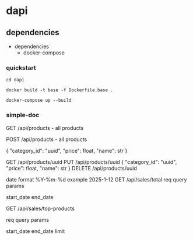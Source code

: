 # dapi

## dependencies

- dependencies
  - docker-compose


### quickstart

```
cd dapi
```

```
docker build -t base -f Dockerfile.base . 
```

```
docker-compose up --build 
```

### simple-doc



GET /api/products - all products

POST    /api/products - all products

{
    "category_id": "uuid",
    "price": float,
    "name": str
}


GET    /api/products/uuid
PUT    /api/products/uuid
{
    "category_id": "uuid",
    "price": float,
    "name": str
}
DELETE    /api/products/uuid


date format %Y-%m-%d example 2025-1-12
GET     /api/sales/total
req query params

start_date
end_date

GET     /api/sales/top-products

req query params

start_date
end_date
limit